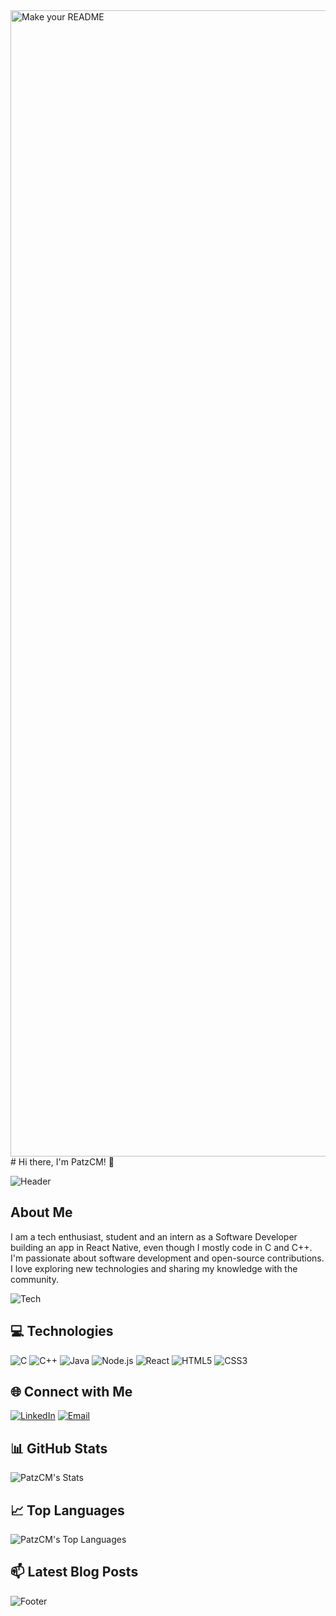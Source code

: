 <img width="1834" alt="Make your README" src="https://github.com/user-attachments/assets/6cec54db-9895-4b03-8a27-2c6f2ce0b45d">
# Hi there, I'm PatzCM! 👋

![Header](https://img.shields.io/badge/Welcome%20to%20my%20GitHub%20Profile-purple?style=for-the-badge&logo=github)

## About Me
I am a tech enthusiast, student and an intern as a Software Developer building an app in React Native, even though I mostly code in C and C++. I'm passionate about software development and open-source contributions. I love exploring new technologies and sharing my knowledge with the community.

![Tech](https://img.shields.io/badge/Tech%20Enthusiast-purple?style=for-the-badge&logo=dev.to)

## 💻 Technologies
![C](https://img.shields.io/badge/C-A8B9CC?style=for-the-badge&logo=c)
![C++](https://img.shields.io/badge/C++-00599C?style=for-the-badge&logo=c%2B%2B)
![Java](https://img.shields.io/badge/Java-007396?style=for-the-badge&logo=java)
![Node.js](https://img.shields.io/badge/Node.js-339933?style=for-the-badge&logo=nodedotjs)
![React](https://img.shields.io/badge/React-20232A?style=for-the-badge&logo=react)
![HTML5](https://img.shields.io/badge/HTML5-E34F26?style=for-the-badge&logo=html5)
![CSS3](https://img.shields.io/badge/CSS3-1572B6?style=for-the-badge&logo=css3)

## 🌐 Connect with Me
[![LinkedIn](https://img.shields.io/badge/LinkedIn-0077B5?style=for-the-badge&logo=linkedin)](https://www.linkedin.com/in/patzcm)
[![Email](https://img.shields.io/badge/Email-D14836?style=for-the-badge&logo=gmail)](mailto:patricia.c.monteiro@outlook.com)

## 📊 GitHub Stats
![PatzCM's Stats](https://github-readme-stats.vercel.app/api?username=PatzCM&theme=dracula&show_icons=true&hide_border=true&count_private=true)

## 📈 Top Languages
![PatzCM's Top Languages](https://github-readme-stats.vercel.app/api/top-langs/?username=PatzCM&theme=dracula&show_icons=true&hide_border=true&layout=compact)

## 📫 Latest Blog Posts
<!-- BLOG-POST-LIST:START -->
<!-- BLOG-POST-LIST:END -->

![Footer](https://img.shields.io/badge/Thanks%20for%20visiting%20my%20profile!-purple?style=for-the-badge&logo=github)
